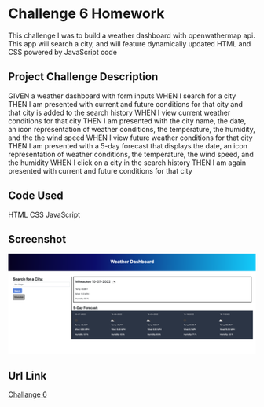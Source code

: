 # Challenge 6 Homework
This challenge I was to build a weather dashboard with openwathermap api. This app will search a city, and will feature dynamically updated HTML and CSS powered by JavaScript code

## Project Challenge Description
GIVEN a weather dashboard with form inputs
WHEN I search for a city
THEN I am presented with current and future conditions for that city and that city is added to the search history
WHEN I view current weather conditions for that city
THEN I am presented with the city name, the date, an icon representation of weather conditions, the temperature, the humidity, and the the wind speed
WHEN I view future weather conditions for that city
THEN I am presented with a 5-day forecast that displays the date, an icon representation of weather conditions, the temperature, the wind speed, and the humidity
WHEN I click on a city in the search history
THEN I am again presented with current and future conditions for that city


## Code Used
HTML CSS JavaScript

## Screenshot
![This is an image of my project](https://github.com/megsra17/Weather-Dashboard/blob/main/Screen%20Shot%202022-10-07%20at%202.13.06%20PM.png)

## Url Link
[Challange 6](https://megsra17.github.io/Weather-Dashboard/)
